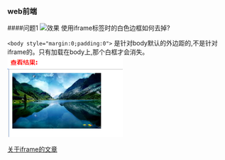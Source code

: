 ### web前端
####问题1
![效果](../images/QQ截图20180521150924.png "问题效果")
使用iframe标签时的白色边框如何去掉?

`<body style="margin:0;padding:0">` 是针对body默认的外边距的,不是针对iframe的。只有加载在body上,那个白框才会消失。
![效果](./images/QQ截图20180521150843.png "解决效果")

[关于iframe的文章](https://blog.csdn.net/liu4071325/article/details/50032627)